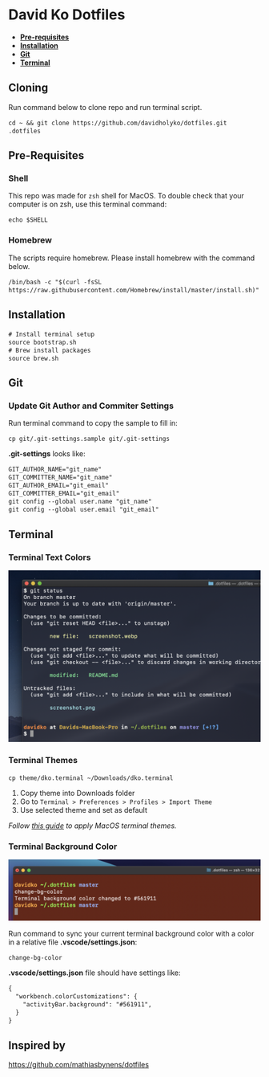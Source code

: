 # David Ko Dotfiles

- **[Pre-requisites](#Pre-requisites)**
- **[Installation](#Installation)**
- **[Git](#Git)**
- **[Terminal](#Terminal)**

## Cloning

Run command below to clone repo and run terminal script.

```
cd ~ && git clone https://github.com/davidholyko/dotfiles.git .dotfiles
```

## Pre-Requisites

### Shell

This repo was made for `zsh` shell for MacOS. To double check that your computer is on zsh, use this terminal command:

```
echo $SHELL
```

### Homebrew

The scripts require homebrew. Please install homebrew with the command below.

```
/bin/bash -c "$(curl -fsSL https://raw.githubusercontent.com/Homebrew/install/master/install.sh)"
```

## Installation

```
# Install terminal setup
source bootstrap.sh
# Brew install packages
source brew.sh
```

## Git

### Update Git Author and Commiter Settings

Run terminal command to copy the sample to fill in:

```
cp git/.git-settings.sample git/.git-settings
```

**.git-settings** looks like:

```
GIT_AUTHOR_NAME="git_name"
GIT_COMMITTER_NAME="git_name"
GIT_AUTHOR_EMAIL="git_email"
GIT_COMMITTER_EMAIL="git_email"
git config --global user.name "git_name"
git config --global user.email "git_email"
```

## Terminal

### Terminal Text Colors

<img width="700" alt="terminal prompt screenshot" src="./images/terminal-prompt.png">

### Terminal Themes

```
cp theme/dko.terminal ~/Downloads/dko.terminal
```

1. Copy theme into Downloads folder
2. Go to `Terminal > Preferences > Profiles > Import Theme`
3. Use selected theme and set as default

_Follow [this guide](https://apple.stackexchange.com/questions/27878/how-can-i-install-themes-for-terminal) to apply MacOS terminal themes._

### Terminal Background Color

<img width="700" alt="change bg color screenshot" src="./images/change-bg-color.png">

Run command to sync your current terminal background color with a color in a relative file **.vscode/settings.json**:

```
change-bg-color
```

**.vscode/settings.json** file should have settings like:

```
{
  "workbench.colorCustomizations": {
    "activityBar.background": "#561911",
  }
}
```

## Inspired by

https://github.com/mathiasbynens/dotfiles
